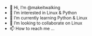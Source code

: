 - 👋 Hi, I’m @makeitwalking
- 👀 I’m interested in Linux & Python
- 🌱 I’m currently learning Python & Linux
- 💞️ I’m looking to collaborate on Linux
- 📫 How to reach me ...

<!---
makeitwalking/makeitwalking is a ✨ special ✨ repository because its `README.md` (this file) appears on your GitHub profile.
You can click the Preview link to take a look at your changes.
--->
